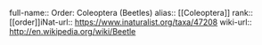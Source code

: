 

full-name:: Order: Coleoptera (Beetles)
alias:: [[Coleoptera]]
rank:: [[order]]iNat-url:: https://www.inaturalist.org/taxa/47208
wiki-url:: http://en.wikipedia.org/wiki/Beetle